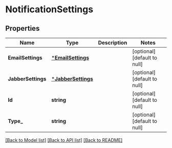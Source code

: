 # NotificationSettings

## Properties
Name | Type | Description | Notes
------------ | ------------- | ------------- | -------------
**EmailSettings** | [***EmailSettings**](EmailSettings.md) |  | [optional] [default to null]
**JabberSettings** | [***JabberSettings**](JabberSettings.md) |  | [optional] [default to null]
**Id** | **string** |  | [optional] [default to null]
**Type_** | **string** |  | [optional] [default to null]

[[Back to Model list]](../README.md#documentation-for-models) [[Back to API list]](../README.md#documentation-for-api-endpoints) [[Back to README]](../README.md)

